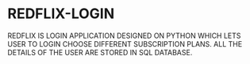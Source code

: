 # REDFLIX-LOGIN
REDFLIX IS LOGIN APPLICATION DESIGNED ON PYTHON WHICH LETS USER TO LOGIN CHOOSE DIFFERENT SUBSCRIPTION PLANS. ALL THE DETAILS OF THE USER ARE STORED IN SQL DATABASE.
